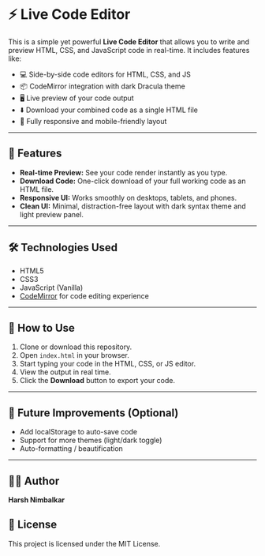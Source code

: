# ⚡ Live Code Editor 

This is a simple yet powerful **Live Code Editor** that allows you to write and preview HTML, CSS, and JavaScript code in real-time. It includes features like:

- 💻 Side-by-side code editors for HTML, CSS, and JS
- 📦 CodeMirror integration with dark Dracula theme
- 🖥 Live preview of your code output
- ⬇️ Download your combined code as a single HTML file
- 📱 Fully responsive and mobile-friendly layout

---

## 🚀 Features

- **Real-time Preview:** See your code render instantly as you type.
- **Download Code:** One-click download of your full working code as an HTML file.
- **Responsive UI:** Works smoothly on desktops, tablets, and phones.
- **Clean UI:** Minimal, distraction-free layout with dark syntax theme and light preview panel.

---

## 🛠 Technologies Used

- HTML5
- CSS3
- JavaScript (Vanilla)
- [CodeMirror](https://codemirror.net/) for code editing experience

---

## 🔧 How to Use

1. Clone or download this repository.
2. Open `index.html` in your browser.
3. Start typing your code in the HTML, CSS, or JS editor.
4. View the output in real time.
5. Click the **Download** button to export your code.

---

## 📌 Future Improvements (Optional)

- Add localStorage to auto-save code
- Support for more themes (light/dark toggle)
- Auto-formatting / beautification

---

## 🧑‍💻 Author

**Harsh Nimbalkar**  

## 📝 License

This project is licensed under the MIT License.



